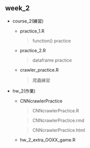 ## week_2

* course_2(練習)
  - practice_1.R
    >function() practice
  - practice_2.R
    >dataframe practice
  - crawler_practice.R
    >爬蟲練習
    
* hw_2(作業)
  - CNNcrawlerPractice
    >CNNcrawlerPractice.R
    
    >CNNcrawlerPractice.rmd
    
    >CNNcrawlerPractice.html
    
  - hw_2_extra_OOXX_game.R
